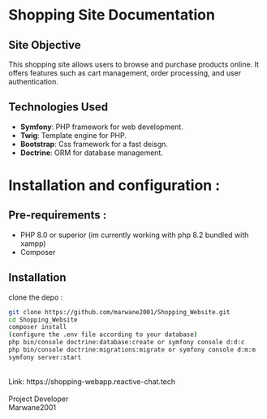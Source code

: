 # Shopping Site Documentation

## Site Objective

This shopping site allows users to browse and purchase products online. It offers features such as cart management, order processing, and user authentication.

## Technologies Used

- **Symfony**: PHP framework for web development.
- **Twig**: Template engine for PHP.
- **Bootstrap**: Css framework for a fast deisgn.
- **Doctrine**: ORM for database management.

# Installation and configuration :

## Pre-requirements :

- PHP 8.0 or superior (im currently working with php 8.2 bundled with xampp)
- Composer

## Installation

clone the depo :
```bash
git clone https://github.com/marwane2001/Shopping_Website.git
cd Shopping_Website
composer install
(configure the .env file according to your database)
php bin/console doctrine:database:create or symfony console d:d:c
php bin/console doctrine:migrations:migrate or symfony console d:m:m
symfony server:start
```
<br>
Link: https://shopping-webapp.reactive-chat.tech
<br>

   
<br>
Project Developer
<br>
Marwane2001
